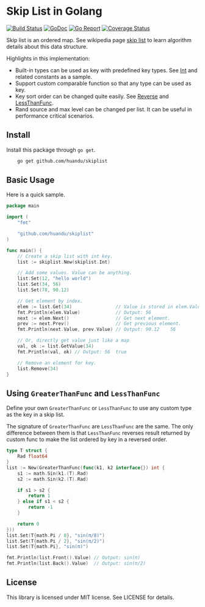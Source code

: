 # Skip List in Golang

[![Build Status](https://travis-ci.org/huandu/skiplist.svg?branch=master)](https://travis-ci.org/huandu/skiplist)
[![GoDoc](https://godoc.org/github.com/huandu/skiplist?status.svg)](https://pkg.go.dev/github.com/huandu/skiplist)
[![Go Report](https://goreportcard.com/badge/github.com/huandu/skiplist)](https://goreportcard.com/report/github.com/huandu/skiplist)
[![Coverage Status](https://coveralls.io/repos/github/huandu/skiplist/badge.svg?branch=master)](https://coveralls.io/github/huandu/skiplist?branch=master)

Skip list is an ordered map. See wikipedia page [skip list](http://en.wikipedia.org/wiki/Skip_list) to learn algorithm details about this data structure.

Highlights in this implementation:

- Built-in types can be used as key with predefined key types. See [Int](https://pkg.go.dev/github.com/huandu/skiplist#Int) and related constants as a sample.
- Support custom comparable function so that any type can be used as key.
- Key sort order can be changed quite easily. See [Reverse](https://pkg.go.dev/github.com/huandu/skiplist#Reverse) and [LessThanFunc](https://pkg.go.dev/github.com/huandu/skiplist#LessThanFunc).
- Rand source and max level can be changed per list. It can be useful in performance critical scenarios.

## Install

Install this package through `go get`.

```bash
    go get github.com/huandu/skiplist
```

## Basic Usage

Here is a quick sample.

```go
package main

import (
    "fmt"

    "github.com/huandu/skiplist"
)

func main() {
    // Create a skip list with int key.
    list := skiplist.New(skiplist.Int)

    // Add some values. Value can be anything.
    list.Set(12, "hello world")
    list.Set(34, 56)
    list.Set(78, 90.12)

    // Get element by index.
    elem := list.Get(34)                // Value is stored in elem.Value.
    fmt.Println(elem.Value)             // Output: 56
    next := elem.Next()                 // Get next element.
    prev := next.Prev()                 // Get previous element.
    fmt.Println(next.Value, prev.Value) // Output: 90.12    56

    // Or, directly get value just like a map
    val, ok := list.GetValue(34)
    fmt.Println(val, ok) // Output: 56  true

    // Remove an element for key.
    list.Remove(34)
}
```

## Using `GreaterThanFunc` and `LessThanFunc`

Define your own `GreaterThanFunc` or `LessThanFunc` to use any custom type as the key in a skip list.

The signature of `GreaterThanFunc` are `LessThanFunc` are the same.
The only difference between them is that `LessThanFunc` reverses result returned by custom func
to make the list ordered by key in a reversed order.

```go
type T struct {
    Rad float64
}
list := New(GreaterThanFunc(func(k1, k2 interface{}) int {
    s1 := math.Sin(k1.(T).Rad)
    s2 := math.Sin(k2.(T).Rad)

    if s1 > s2 {
        return 1
    } else if s1 < s2 {
        return -1
    }

    return 0
}))
list.Set(T{math.Pi / 8}, "sin(π/8)")
list.Set(T{math.Pi / 2}, "sin(π/2)")
list.Set(T{math.Pi}, "sin(π)")

fmt.Println(list.Front().Value) // Output: sin(π)
fmt.Println(list.Back().Value)  // Output: sin(π/2)
```

## License

This library is licensed under MIT license. See LICENSE for details.
